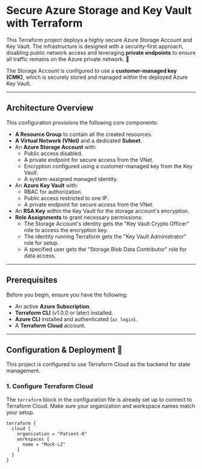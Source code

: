 # Secure Azure Storage and Key Vault with Terraform

This Terraform project deploys a highly secure Azure Storage Account and Key Vault. The infrastructure is designed with a security-first approach, disabling public network access and leveraging **private endpoints** to ensure all traffic remains on the Azure private network. 🔐

The Storage Account is configured to use a **customer-managed key (CMK)**, which is securely stored and managed within the deployed Azure Key Vault.

---

## Architecture Overview

This configuration provisions the following core components:

- **A Resource Group** to contain all the created resources.
- **A Virtual Network (VNet)** and a dedicated **Subnet**.
- An **Azure Storage Account** with:
  - Public access disabled.
  - A private endpoint for secure access from the VNet.
  - Encryption configured using a customer-managed key from the Key Vault.
  - A system-assigned managed identity.
- An **Azure Key Vault** with:
  - RBAC for authorization.
  - Public access restricted to one IP.
  - A private endpoint for secure access from the VNet.
- An **RSA Key** within the Key Vault for the storage account's encryption.
- **Role Assignments** to grant necessary permissions:
  - The Storage Account's identity gets the "Key Vault Crypto Officer" role to access the encryption key.
  - The identity running Terraform gets the "Key Vault Administrator" role for setup.
  - A specified user gets the "Storage Blob Data Contributor" role for data access.

---

## Prerequisites

Before you begin, ensure you have the following:

- An active **Azure Subscription**.
- **Terraform CLI** (v1.0.0 or later) installed.
- **Azure CLI** installed and authenticated (`az login`).
- A **Terraform Cloud** account.

---

## Configuration & Deployment 🚀

This project is configured to use Terraform Cloud as the backend for state management.

### 1. Configure Terraform Cloud

The `terraform` block in the configuration file is already set up to connect to Terraform Cloud. Make sure your organization and workspace names match your setup.

```hcl
terraform {
  cloud {
    organization = "Patient-0"
    workspaces {
      name = "Mock-LZ"
    }
  }
}
```
